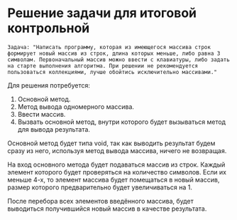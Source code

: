 # Решение задачи для итоговой контрольной
``` 
Задача: "Написать программу, которая из имеющегося массива строк формирует новый массив из строк, длина которых меньше, либо равна 3 символам. Первоначальный массив можно ввести с клавиатуры, либо задать на старте выполнения алгоритма. При решении не рекомендуется пользоваться коллекциями, лучше обойтись исключительно массивами." 
```

Для решения потребуется:
1. Основной метод.
1. Метод вывода одномерного массива.
1. Ввести массив.
1. Вызвать основной метод, внутри которого будет вызываться метод для вывода результата.

Основной метод будет типа void, так как выводить результат будем сразу из него, используя метод вывода массива, ничего не возвращая.

На вход основного метода будет подаваться массив из строк. Каждый элемент которого будет проверяться на количество символов. Если их меньше 4-х, то элемент массива будет помещаться в новый массив, размер которого предварительно будет увеличиваться на 1.

После перебора всех элементов введённого массива, будет выводиться получившийся новый массив в качестве результата.
